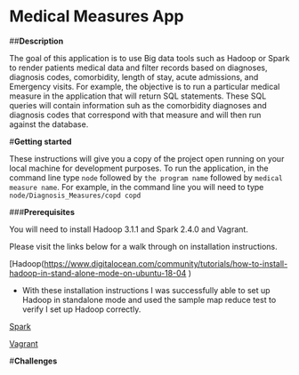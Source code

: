 # Medical Measures App

##**Description**

The goal of this application is to use Big data tools such as Hadoop or Spark to render patients medical data and filter records based on diagnoses, diagnosis codes, comorbidity, length of stay, acute admissions, and Emergency visits.
For example, the objective is to run a particular medical measure in the application that will return SQL statements. These SQL queries will contain information suh as the comorbidity diagnoses and diagnosis codes that correspond with that measure and will then run against the database.  

#**Getting started**

These instructions will give you a copy of the project open running on your local machine for development purposes.  To run the application, in the command line type `node` followed by `the program name` followed by `medical measure name`.
For example, in the command line you will need to type `node/Diagnosis_Measures/copd copd`

###**Prerequisites**

You will need to install Hadoop 3.1.1 and Spark 2.4.0 and Vagrant.

Please visit the links below for a walk through on installation instructions.

[Hadoop(https://www.digitalocean.com/community/tutorials/how-to-install-hadoop-in-stand-alone-mode-on-ubuntu-18-04
)

- With these installation instructions I was successfully able to set up Hadoop in standalone mode and used the sample map reduce test to verify I set up Hadoop correctly.

[Spark](https://spark.apache.org/downloads.html)

[Vagrant](https://box.scotch.io/docs/)

#**Challenges**




